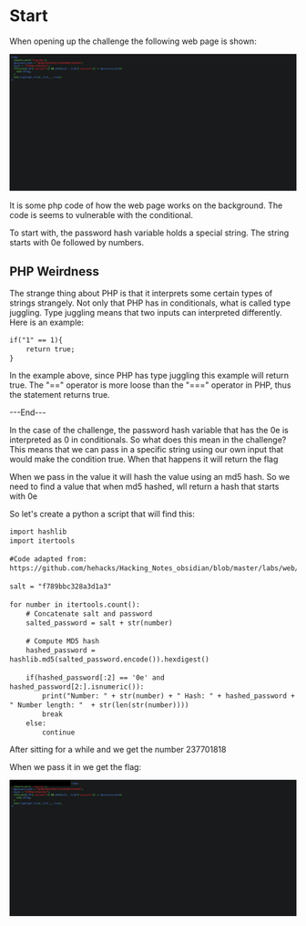 # Start

When opening up the challenge the following web page is shown:

![alt text](https://github.com/GabeALopez/CTF-Writeups/blob/main/Images/247CTF/Compare-The-Pair/mainPage.png)

It is some php code of how the web page works on the background. The code is seems to vulnerable with the conditional.

To start with, the password hash variable holds a special string. The string starts with 0e followed by numbers. 

## PHP Weirdness 

The strange thing about PHP is that it interprets some certain types of strings strangely. Not only that PHP has in conditionals, what is called type juggling. Type juggling means that two inputs can interpreted differently. Here is an example:

```
if("1" == 1){
    return true;
}

```
In the example above, since PHP has type juggling this example will return true. The "==" operator is more loose than the "===" operator in PHP, thus the statement returns true.

---End---

In the case of the challenge, the password hash variable that has the 0e is interpreted as 0 in conditionals. So what does this mean in the challenge? This means that we can pass in a specific string using our own input that would make the condition true. When that happens it will return the flag

When we pass in the value it will hash the value using an md5 hash. So we need to find a value that when md5 hashed, wll return a hash that starts with 0e

So let's create a python a script that will find this:

```
import hashlib
import itertools

#Code adapted from: https://github.com/hehacks/Hacking_Notes_obsidian/blob/master/labs/web/247ctf.md

salt = "f789bbc328a3d1a3"

for number in itertools.count():
    # Concatenate salt and password
    salted_password = salt + str(number)

    # Compute MD5 hash
    hashed_password = hashlib.md5(salted_password.encode()).hexdigest()

    if(hashed_password[:2] == '0e' and hashed_password[2:].isnumeric()):
        print("Number: " + str(number) + " Hash: " + hashed_password + " Number length: "  + str(len(str(number))))
        break
    else:
        continue
```

After sitting for a while and we get the number 237701818

When we pass it in we get the flag:

![alt text](https://github.com/GabeALopez/CTF-Writeups/blob/main/Images/247CTF/Compare-The-Pair/flag.png)
